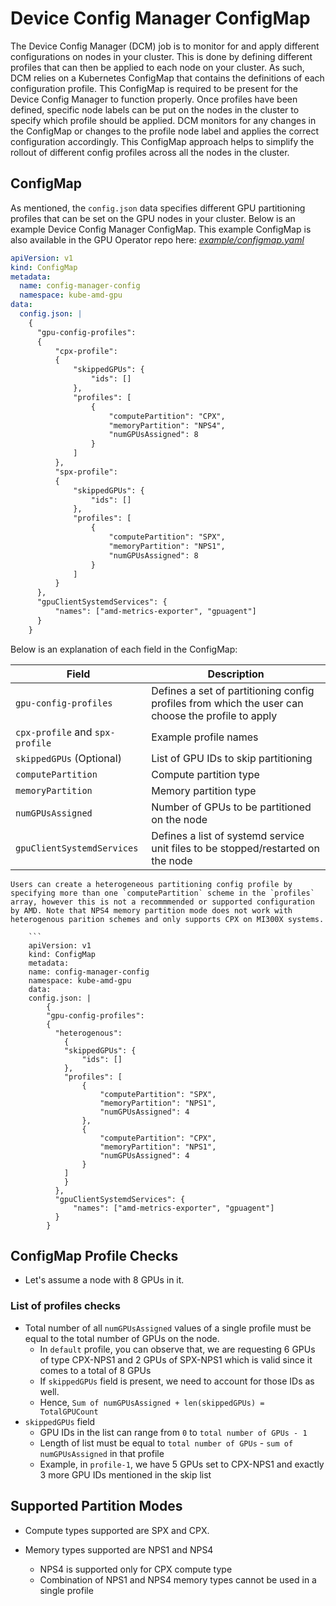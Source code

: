 # Device Config Manager ConfigMap

The Device Config Manager (DCM) job is to monitor for and apply different configurations on nodes in your cluster. This is done by defining different profiles that can then be applied to each node on your cluster. As such, DCM relies on a Kubernetes ConfigMap that contains the definitions of each configuration profile. This ConfigMap is required to be present for the Device Config Manager to function properly. Once profiles have been defined, specific node labels can be put on the nodes in the cluster to specify which profile should be applied. DCM monitors for any changes in the ConfigMap or changes to the profile node label and applies the correct configuration accordingly. This ConfigMap approach helps to simplify the rollout of different config profiles across all the nodes in the cluster.

## ConfigMap

As mentioned, the `config.json` data specifies different GPU partitioning profiles that can be set on the GPU nodes in your cluster. Below is an example Device Config Manager ConfigMap. This example ConfigMap is also available in the GPU Operator repo here: [_example/configmap.yaml_](https://github.com/ROCm/gpu-operator/blob/main/example/configManager/configmap.yaml)

```yaml  
apiVersion: v1
kind: ConfigMap
metadata:
  name: config-manager-config
  namespace: kube-amd-gpu
data:
  config.json: |
    {
      "gpu-config-profiles":
      {
          "cpx-profile":
          {
              "skippedGPUs": {
                  "ids": []
              },
              "profiles": [
                  {
                      "computePartition": "CPX",
                      "memoryPartition": "NPS4",
                      "numGPUsAssigned": 8
                  }
              ]
          },
          "spx-profile":
          {
              "skippedGPUs": {
                  "ids": []
              },
              "profiles": [
                  {
                      "computePartition": "SPX",
                      "memoryPartition": "NPS1",
                      "numGPUsAssigned": 8
                  }
              ]
          }
      },
      "gpuClientSystemdServices": {
          "names": ["amd-metrics-exporter", "gpuagent"]
      }
    }
```

Below is an explanation of each field in the ConfigMap:

| **Field** | **Description** |
|-------------------------|---------------------------------------------------------------------------------------------------------------------------------------------------------------------|
| `gpu-config-profiles`   | Defines a set of partitioning config profiles from which the user can choose the profile to apply                                                                 |
| `cpx-profile` and `spx-profile` | Example profile names                                                                                                                                           |
| `skippedGPUs` (Optional) | List of GPU IDs to skip partitioning                                                                                                                             |
| `computePartition`      | Compute partition type                                                                                                                                           |
| `memoryPartition`       | Memory partition type                                                                                                                                            |
| `numGPUsAssigned`       | Number of GPUs to be partitioned on the node                                                                                                                     |
| `gpuClientSystemdServices`       | Defines a list of systemd service unit files to be stopped/restarted on the node                                                                                                                   |

```{note}
Users can create a heterogeneous partitioning config profile by specifying more than one `computePartition` scheme in the `profiles` array, however this is not a recommmended or supported configuration by AMD. Note that NPS4 memory partition mode does not work with heterogenous parition schemes and only supports CPX on MI300X systems.

    ``` 
    apiVersion: v1
    kind: ConfigMap
    metadata:
    name: config-manager-config
    namespace: kube-amd-gpu
    data:
    config.json: |
        {
        "gpu-config-profiles":
        {
          "heterogenous":
            {
            "skippedGPUs": {
                "ids": []
            },
            "profiles": [
                {
                    "computePartition": "SPX",
                    "memoryPartition": "NPS1",
                    "numGPUsAssigned": 4
                },
                {
                    "computePartition": "CPX",
                    "memoryPartition": "NPS1",
                    "numGPUsAssigned": 4
                }
            ]
            }
          },
          "gpuClientSystemdServices": {
              "names": ["amd-metrics-exporter", "gpuagent"]
          }
        }

```

## ConfigMap Profile Checks

- Let's assume a node with 8 GPUs in it.

### List of profiles checks

- Total number of all `numGPUsAssigned` values of a single profile must be equal to the total number of GPUs on the node.
  - In `default` profile, you can observe that, we are requesting 6 GPUs of type CPX-NPS1 and 2 GPUs of SPX-NPS1 which is valid since it comes to a total of 8 GPUs
  - If `skippedGPUs` field is present, we need to account for those IDs as well.
  - Hence, `Sum of numGPUsAssigned + len(skippedGPUs) = TotalGPUCount`
- `skippedGPUs` field
  - GPU IDs in the list can range from `0` to `total number of GPUs - 1`
  - Length of list must be equal to `total number of GPUs` - `sum of numGPUsAssigned` in that profile
  - Example, in `profile-1`, we have 5 GPUs set to CPX-NPS1 and exactly 3 more GPU IDs mentioned in the skip list

## Supported Partition Modes

- Compute types supported are SPX and CPX.

- Memory types supported are NPS1 and NPS4
  - NPS4 is supported only for CPX compute type
  - Combination of NPS1 and NPS4 memory types cannot be used in a single profile
